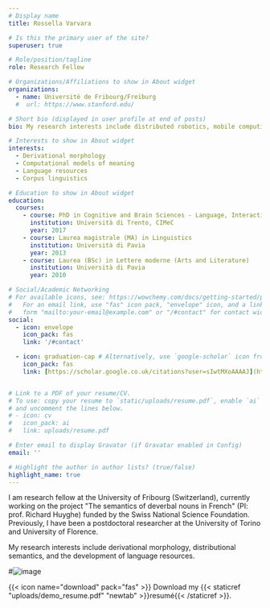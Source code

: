 ```yaml
---
# Display name
title: Rossella Varvara

# Is this the primary user of the site?
superuser: true

# Role/position/tagline
role: Research Fellow

# Organizations/Affiliations to show in About widget
organizations:
  - name: Université de Fribourg/Freiburg
  #  url: https://www.stanford.edu/

# Short bio (displayed in user profile at end of posts)
bio: My research interests include distributed robotics, mobile computing and programmable matter.

# Interests to show in About widget
interests:
  - Derivational morphology
  - Computational models of meaning
  - Language resources
  - Corpus linguistics

# Education to show in About widget
education:
  courses:
    - course: PhD in Cognitive and Brain Sciences - Language, Interaction and Computation track
      institution: Università di Trento, CIMeC
      year: 2017
    - course: Laurea magistrale (MA) in Linguistics
      institution: Università di Pavia
      year: 2013
    - course: Laurea (BSc) in Lettere moderne (Arts and Literature)
      institution: Università di Pavia
      year: 2010

# Social/Academic Networking
# For available icons, see: https://wowchemy.com/docs/getting-started/page-builder/#icons
#   For an email link, use "fas" icon pack, "envelope" icon, and a link in the
#   form "mailto:your-email@example.com" or "/#contact" for contact widget.
social:
  - icon: envelope
    icon_pack: fas
    link: '/#contact'

  - icon: graduation-cap # Alternatively, use `google-scholar` icon from `ai` icon pack
    icon_pack: fas
    link: [https://scholar.google.co.uk/citations?user=sIwtMXoAAAAJ](https://scholar.google.it/citations?user=qAIgPcMAAAAJ&hl=en)


# Link to a PDF of your resume/CV.
# To use: copy your resume to `static/uploads/resume.pdf`, enable `ai` icons in `params.toml`,
# and uncomment the lines below.
# - icon: cv
#   icon_pack: ai
#   link: uploads/resume.pdf

# Enter email to display Gravatar (if Gravatar enabled in Config)
email: ''

# Highlight the author in author lists? (true/false)
highlight_name: true
---
```

I am research fellow at the University of Fribourg (Switzerland), currently working on the project "The semantics of deverbal nouns in French" (PI: prof. Richard Huyghe) funded by the Swiss National Science Foundation. Previously, I have been a postdoctoral researcher at the University of Torino and University of Florence.

My research interests include derivational morphology, distributional semantics, and the development of language resources.


#![image](https://user-images.githubusercontent.com/62030779/175821957-b408de53-2ff6-4f45-bb65-16ca462abed8.png)



{{< icon name="download" pack="fas" >}} Download my {{< staticref "uploads/demo_resume.pdf" "newtab" >}}resumé{{< /staticref >}}.

